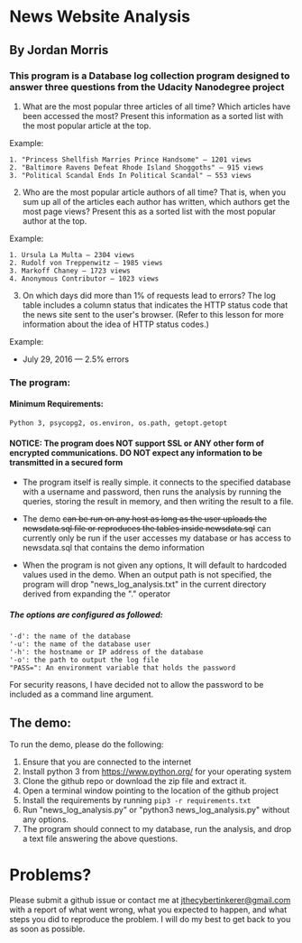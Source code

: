 # News Website Analysis
## By Jordan Morris


### This program is a Database log collection program designed to answer three questions from the Udacity Nanodegree project

1. What are the most popular three articles of all time? Which articles have been accessed the most? Present this information as a sorted list with the most popular article at the top.

Example:

    1. "Princess Shellfish Marries Prince Handsome" — 1201 views
    2. "Baltimore Ravens Defeat Rhode Island Shoggoths" — 915 views
    3. "Political Scandal Ends In Political Scandal" — 553 views

2. Who are the most popular article authors of all time? That is, when you sum up all of the articles each author has written, which authors get the most page views? Present this as a sorted list with the most popular author at the top.

Example:

    1. Ursula La Multa — 2304 views
    2. Rudolf von Treppenwitz — 1985 views
    3. Markoff Chaney — 1723 views
    4. Anonymous Contributor — 1023 views
3. On which days did more than 1% of requests lead to errors? The log table includes a column status that indicates the HTTP status code that the news site sent to the user's browser. (Refer to this lesson for more information about the idea of HTTP status codes.)

Example:

* July 29, 2016 — 2.5% errors

### The program:

#### Minimum Requirements:
    Python 3, psycopg2, os.environ, os.path, getopt.getopt 


#### NOTICE: The program does NOT support SSL or ANY other form of encrypted communications. DO NOT expect any information to be transmitted in a secured form



* The program itself is really simple. it connects to the specified database with a username and password, then runs the analysis by running the queries, storing the result in memory, and then writing the result to a file.

* The demo ~~can be run on any host as long as the user uploads the newsdata.sql file or reproduces the tables inside newsdata.sql~~ can currently only be run if the user accesses my database or has access to newsdata.sql that contains the demo information

* When the program is not given any options, It will default to hardcoded values used in the demo. When an output path is not specified, the program will drop "news_log_analysis.txt" in the current directory derived from expanding the "." operator


##### The options are configured as followed:
    '-d': the name of the database
    '-u': the name of the database user
    '-h': the hostname or IP address of the database
    '-o': the path to output the log file
    "PASS=": An environment variable that holds the password

For security reasons, I have decided not to allow the password to be included as a command line argument.


## The demo:

To run the demo, please do the following:

1. Ensure that you are connected to the internet
2. Install python 3 from https://www.python.org/ for your operating system
3. Clone the github repo or download the zip file and extract it.
4. Open a terminal window pointing to the location of the github project
5. Install the requirements by running <code>pip3 -r requirements.txt </code>
5. Run "news_log_analysis.py" or "python3 news_log_analysis.py" without any options.
6. The program should connect to my database, run the analysis, and drop a text file answering the above questions.

# Problems?
Please submit a github issue or contact me at <a href="mailto:jthecybertinkerer@gmail.com?subject=news%20log%20analysis%20issue">jthecybertinkerer@gmail.com</a> with a report of what went wrong, what you expected to happen, and what steps you did to reproduce the problem. I will do my best to get back to you as soon as possible.


